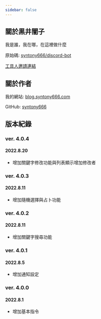 ```yaml
---
sidebar: false
---
```


## 關於黒井闇子

我是誰，我在哪，在這裡做什麼

原始碼: [syntony666/discord-bot](https://github.com/syntony666/discord-bot/)

[工具人邀請連結](https://discord.com/api/oauth2/authorize?client_id=995551157151862854&permissions=1644971945463&scope=bot)

## 關於作者

我的網站: [blog.syntony666.com](https://blog.syntony666.com)

GitHub: [syntony666](https://github.com/syntony666)

## 版本紀錄

### ver. 4.0.4

#### 2022.8.20

- 增加關鍵字修改功能與列表顯示增加修改者

### ver. 4.0.3

#### 2022.8.11

- 增加隨機選擇與占卜功能

### ver. 4.0.2

#### 2022.8.11

- 增加關鍵字搜尋功能

### ver. 4.0.1

#### 2022.8.5

- 增加通知設定

### ver. 4.0.0

#### 2022.8.1

- 增加基本指令
